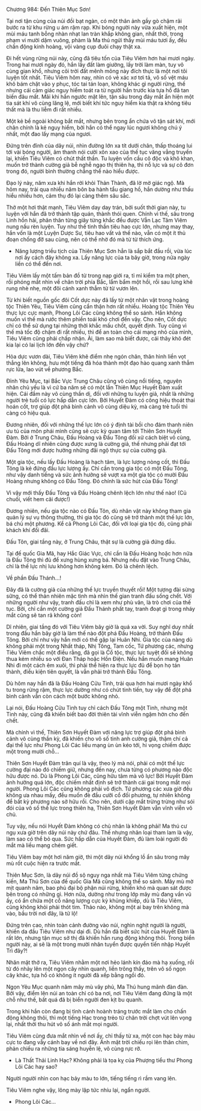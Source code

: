 




Chương 984: Đến Thiên Mục Sơn!


Tại nơi tận cùng của núi đồi bạt ngàn, có một thân ảnh gầy gò chậm rãi bước ra từ khu rừng u ám rậm rạp. Khi bóng người này vừa xuất hiện, một mùi máu tanh bỗng nhàn nhạt lan tràn khắp không gian, nhất thời, trong phạm vi mười dặm vuông, phàm là Ma thú ngửi thấy mùi máu tươi ấy, đều chấn động kinh hoảng, vội vàng cụp đuôi chạy thật xa.

Đi hết vùng rừng núi này, cũng đã tiêu tốn của Tiêu Viêm hơn hai mươi ngày. Trong hai mươi ngày đó, hắn lấy đất làm giường, lấy trời làm màn, tuy vô cùng gian khổ, nhưng cõi trời đất mênh mông này đích thực là một nơi tôi luyện tốt nhất. Tiêu Viêm hôm nay, nhìn có vẻ xác xơ tơi tả, vô số vệt máu khô bám chặt vào y phục, tóc tai tán loạn, không khác gì người rừng, thế nhưng cái cảm giác nguy hiểm toát ra từ người hắn trước kia tựa hồ đã tan biến đâu mất. Mãi khi hắn ngước mặt lên, tận sâu trong đáy mắt ẩn hiện một tia sát khí vô cùng lăng lệ, mới biết khí tức nguy hiểm kia thật ra không tiêu thất mà là thu liễm đi rất nhiều.

Một kẻ bề ngoài không bắt mắt, nhưng bên trong ẩn chứa vô tận sát khí, mới chân chính là kẻ nguy hiểm, bởi hắn có thể ngay lúc ngươi không chú ý nhất, một đao lấy mạng của ngươi.

Đứng trên đỉnh của dãy núi, nhìn đường lớn xa tít dưới chân, thấp thoáng lui tới vài bóng người, âm thanh nói cười xôn xao của thế tục văng vẳng truyền lại, khiến Tiêu Viêm có chút thất thần. Tu luyện vốn cầu cô độc và khô khan, muốn trở thành cường giả bễ nghễ ngạo thị thiên hạ, thì nỗ lực và sự cô đơn trong đó, người bình thường chẳng thể nào hiểu được.

Đạo lý này, năm xưa khi hắn rời khỏi Thản Thành, đã lờ mờ giác ngộ. Mà hôm nay, trải qua nhiều năm bôn ba hành tẩu giang hồ, hắn dường như thấu hiểu nhiều hơn, cảm thụ đó lại càng thêm sâu sắc.

Thở một hơi thật mạnh, Tiêu Viêm day day trán, bởi suốt thời gian này, tu luyện với hắn đã trở thành tập quán, thành thói quen. Chính vì thế, sâu trong Linh hồn hải, phân thân từng giây từng khắc đều được Vẫn Lạc Tâm Viêm nung nấu rèn luyện. Tuy như thế tinh thần tiêu hao cực lớn, nhưng may thay, hắn vốn là một Luyện Dược Sư, tiêu hao vất vả thế nào, vẫn có một ít thủ đoạn chống đỡ sau cùng, nên có thể nhờ đó mà từ từ thích ứng.

- Năng lượng triều tịch của Thiên Mục Sơn hẳn là sắp bắt đầu rồi, vừa lúc nơi ấy cách đây không xa. Lấy năng lực của ta bây giờ, trong nửa ngày liền có thể đến nơi.

Tiêu Viêm lấy một tấm bản đồ từ trong nạp giới ra, tỉ mỉ kiểm tra một phen, rồi phóng mắt nhìn về chân trời phía Bắc, lẩm bẩm một hồi, rồi sau lưng khẽ rung nhè nhẹ, một đôi cánh xanh thẫm từ từ vươn lên.

Từ khi biết nguồn gốc đôi Cốt dực này đã lấy từ một nhân vật trong hoàng tộc Thiên Yêu, Tiêu Viêm cũng cẩn thận hơn rất nhiều. Hoàng tộc Thiên Yêu thực lực cực mạnh, Phong Lôi Các cũng không thể so sánh. Hắn không muốn vì thế mà rước thêm phiền toái khó chơi đến vậy. Cho nên, Cốt dực chỉ có thể sử dụng tại những thời khắc mấu chốt, quyết định. Tuy cũng vì thế mà tốc độ chậm đi rất nhiều, thì để an toàn cho cái mạng nhỏ của mình, Tiêu Viêm cũng phải chấp nhận. Ài, làm sao mà biết được, cái thây khô đét kia lại có lai lịch lớn đến vậy chứ?

Hỏa dực vươn dài, Tiêu Viêm khẽ điểm nhẹ ngón chân, thân hình liền vọt thẳng lên không, hưu một tiếng đã hóa thành một đạo hào quang xanh thẫm rực lửa, lao vút về phương Bắc.

Đỉnh Yêu Mục, tại Bắc Vực Trung Châu cũng vô cùng nổi tiếng, nguyên nhân chủ yếu là vì cứ ba năm sẽ có một lần Thiên Mục Huyết Đàm xuất hiện. Cái đầm này vô cùng thần dị, đối với những tu luyện giả, nhất là những người trẻ tuổi có lực hấp dẫn cực lớn. Bởi Huyết Đàm có công hiệu thoát thai hoán cốt, trợ giúp đột phá bình cảnh vô cùng diệu kỳ, mà càng trẻ tuổi thì càng có hiệu quả.

Đương nhiên, đối với những thế lực lớn có ý định tài bồi cho đám thanh niên ưu tú của môn phái mình cũng sẽ cực kỳ quan tâm tới Thiên Sơn Huyết Đàm. Bởi ở Trung Châu, Đấu Hoàng và Đấu Tông đối xử cách biệt vô cùng, Đấu Hoàng dĩ nhiên cũng được xưng là cường giả, thế nhưng phải đạt tới Đấu Tông mới được hưởng những đãi ngộ thực sự của cường giả.

Một gia tộc, nếu lấy Đấu Hoàng là hạch tâm, là lực lượng nòng cốt, thì Đấu Tông là kẻ đứng đầu lực lượng ấy. Chỉ cần trong gia tộc có một Đấu Tông, như vậy danh tiếng và sức ảnh hưởng sẽ vượt xa một gia tộc có mười Đấu Hoàng nhưng không có Đấu Tông. Đó chính là sức hút của Đấu Tông!

Vì vậy mới thấy Đấu Tông và Đấu Hoàng chênh lệch lớn như thế nào! (Củ chuối, viết hem cãi được!)

Đương nhiên, nếu gia tộc nào có Đấu Tôn, dù nhân vật này không tham gia quản lý sự vụ thông thường, thì gia tộc đó cũng sẽ trở thành một thế lực lớn, bá chủ một phương. Kể cả Phong Lôi Các, đối với loại gia tộc đó, cũng phải khách khí đối đãi.

Đấu Tôn, giai tầng này, ở Trung Châu, thật sự là cường giả đứng đầu.

Tại đế quốc Gia Mã, hay Hắc Giác Vực, chỉ cần là Đấu Hoàng hoặc hơn nữa là Đấu Tông thì đủ để xưng hùng xưng bá. Nhưng nếu đặt vào Trung Châu, chỉ là thế lực nhị lưu không hơn không kém. Đó là chênh lệch.

Về phần Đấu Thánh...!

Đây đã là cường giả của những thế lực truyền thuyết rồi! Một tượng đài sừng sững, có thể thản nhiên mặc tình mà nhìn thế gian tranh đấu sống chết. Với những người như vậy, tranh đấu chỉ là xem như phù vân, là trò chơi của thế tục. Bởi, chỉ cần một cường giả Đấu Thánh phất tay, tranh đoạt gì trong nháy mắt cũng sẽ tan rã không còn!

Dĩ nhiên, giai tầng đó với Tiêu Viêm bây giờ là quá xa vời. Suy nghĩ duy nhất trong đầu hắn bây giờ là làm thế nào đột phá Đấu Hoàng, trở thành Đấu Tông. Bởi chỉ như vậy hắn mới có thể gặp lại Huân Nhi. Gia tộc của nàng dù không phải một trong Nhất tháp, Nhị Tông, Tam cốc, Tứ phương các, nhưng Tiêu Viêm chắc một điều rằng, đã gọi là Cổ tộc, thực lực tuyệt đối sẽ không thua kém nhiều so với Đan Tháp hoặc Hồn Điện. Nếu hắn muốn mang Huân Nhi đi một cách êm xuôi, thì phải thể hiện ra thực lực đủ để bọn họ tán thành, điều kiện tiên quyết, là vẫn phải trở thành Đấu Tông.

Dù hôm nay hắn đã là Đấu Hoàng Cửu Tinh, trải qua hơn hai mươi ngày khổ tu trong rừng rậm, thực lực dường như có chút tinh tiến, tuy vậy để đột phá bình cảnh vẫn còn cách một bước không nhỏ.

Lại nói, Đấu Hoàng Cửu Tinh tuy chỉ cách Đấu Tông một Tinh, nhưng một Tinh này, cũng đã khiến biết bao đời thiên tài vĩnh viễn ngậm hờn cho đến chết.

Mà chính vì thế, Thiên Sơn Huyết Đàm với năng lực trợ giúp đột phá bình cảnh vô cùng thần kỳ, đã khiến cho vô số tinh anh cường giả, thậm chí cả đại thế lực như Phong Lôi Các liều mạng ùn ùn kéo tới, hi vọng chiếm được một trong mười chỗ...

Thiên Sơn Huyết Đàm trân quí là vậy, theo lý mà nói, phải có một thế lực cường đại nào đó chiếm giữ, nhưng đến nay, chưa từng có phương nào độc hữu được nó. Dù là Phong Lôi Các, cũng hữu tâm mà vô lực! Bởi Huyết Đàm ảnh hưởng quá lớn, độc chiếm nhất định sẽ trở thành cái gai trong mắt mọi người. Phong Lôi Các cũng không phải vô địch. Tứ phương các xưa giờ đều không ưa nhau mấy, đều muốn đè đầu cưỡi cổ đối phương, tự nhiên không để bất kỳ phương nào sở hữu rồi. Cho nên, dưới cặp mắt trừng trừng như sói đói của vô số thế lực trong thiên hạ, Thiên Sơn Huyết Đàm vẫn vĩnh viễn vô chủ.

Tuy vậy, nếu nói Huyết Đàm không có chủ nhân là không phải! Ma thú cư ngụ xưa giờ trên dãy núi này chứ đâu. Thế nhưng nhân loại tham lam là vậy, làm sao có thể bỏ qua. Sức hấp dẫn của Huyết Đàm, đủ làm loài người đỏ mắt mà liều mạng chém giết.

Tiêu Viêm bay một hơi năm giờ, thì một dãy núi khổng lồ ẩn sâu trong mây mù rốt cuộc hiện ra trước mắt.

Thiên Mục Sơn, là dãy núi đồ sộ nguy nga nhất mà Tiêu Viêm từng chứng kiến, Ma Thú Sơn của đế quốc Gia Mã cũng không thể so sánh. Mây mù mờ mịt quanh năm, bao phủ đại bộ phận núi rừng, khiến khó mà quan sát được bên trong có những gì. Hơn nữa, dường như trong lớp mây mù đang vần vũ ấy, có ẩn chứa một cỗ năng lượng cực kỳ khủng khiếp, dù là Tiêu Viêm, cũng không khỏi phải thót tim. Thảo nào, không một ai bay trên không mà vào, bầu trời nơi đây, là tử lộ!

Đứng trên cao, nhìn toàn cảnh đường vào núi, nghìn nghịt người là người, khiến da đầu Tiêu Viêm như dại đi. Dù hắn đã biết sức hút của Huyết Đàm là rất lớn, nhưng tận mục sở thị đã khiến hắn rung động không thôi. Trong biển người này, ai sẽ là một trong mười nhân tuyển được quyền tiến nhập Huyết Trì đây?!

Nhăn mặt thở ra, Tiêu Viêm nhằm một nơi hẻo lánh kín đáo mà hạ xuống, rồi từ đó nhảy lên một ngọn cây nhìn quanh, liền trông thấy, trên vô số ngọn cây khác, tựa hồ có không ít người đã xếp bằng ngồi đó.

Ngọn Yêu Mục quanh năm mây mù vây phủ, Ma Thú hung mãnh đàn đàn. Bởi vậy, điểm lên núi an toàn chỉ có ba nơi, nơi Tiêu Viêm đang đứng là một chỗ như thế, bất quá đã bị biển người đen kịt bu quanh.

Trong khi hắn còn đang bị tình cảnh hoành tráng trước mắt làm cho chấn động không thôi, thì một tiếng Hạc trong trẻo từ chân trời chợt vút lên vọng lại, nhất thời thu hút vô số ánh mắt mọi người.

Tiêu Viêm cũng đưa mắt nhìn về nơi ấy, chỉ thấy từ xa, một con hạc bảy màu cực to đang vẫy cánh bay về nơi đây. Ánh mặt trời chiếu rọi lên thân chim, phản chiếu ra những tia sáng huyễn lệ, vô cùng rực rỡ.

- Là Thất Thải Linh Hạc? Không phải là tọa kỵ của Phượng tiểu thư Phong Lôi Các hay sao?

Người người nhìn con hạc bảy màu to lớn, tiếng tiếng rì rầm vang lên.

Tiêu Viêm nghe vậy, lông mày lập tức nhíu lại, ngẩn người.

- Phong Lôi Các...




